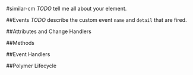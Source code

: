 #similar-cm
*TODO* tell me all about your element.



##Events
*TODO* describe the custom event `name` and `detail` that are fired.

##Attributes and Change Handlers








##Methods

##Event Handlers

##Polymer Lifecycle










